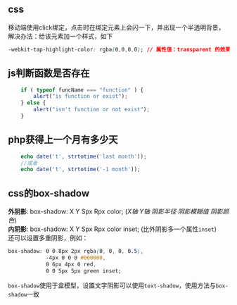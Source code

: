 css
------------------
移动端使用click绑定，点击时在绑定元素上会闪一下，并出现一个半透明背景，解决办法：给该元素加一个样式，如下
```CSS
-webkit-tap-highlight-color: rgba(0,0,0,0); // 属性值：transparent 的效果一样
```

js判断函数是否存在
------------------
```javascript
    if ( typeof funcName === "function" ) {
        alert("is function or exist");
    } else {
        alert("isn't function or not exist");
    }
```

php获得上一个月有多少天
--------------------
```php
    echo date('t', strtotime('last month'));
    //或者
    echo date('t', strtotime('-1 month'));
```

css的box-shadow
-------------------
**外阴影**: box-shadow: X Y Spx Rpx color; (*X轴 Y轴 阴影半径 阴影模糊值 阴影颜色*)  
**内阴影**: box-shadow: X Y Spx Rpx color inset; (比外阴影多一个属性`inset`)  
还可以设置多重阴影，例如：
```CSS
box-shadow: 0 0 8px 2px rgba(0, 0, 0, 0.5),
            -4px 0 0 0 #000000,
            0 6px 4px 0 red,
            0 0 5px 5px green inset;
```
`box-shadow`使用于盒模型，设置文字阴影可以使用`text-shadow`，使用方法与`box-shadow`一致